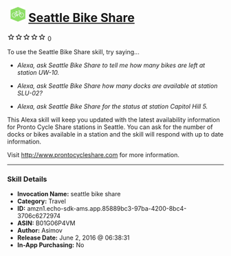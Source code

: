 # &nbsp;<img src="skill_icon" alt="Seattle Bike Share icon" width="36"> [Seattle Bike Share](http://alexa.amazon.com/#skills/amzn1.echo-sdk-ams.app.85889bc3-97ba-4200-8bc4-3706c6272974)
![0 stars](../../images/ic_star_border_black_18dp_1x.png)![0 stars](../../images/ic_star_border_black_18dp_1x.png)![0 stars](../../images/ic_star_border_black_18dp_1x.png)![0 stars](../../images/ic_star_border_black_18dp_1x.png)![0 stars](../../images/ic_star_border_black_18dp_1x.png) 0

To use the Seattle Bike Share skill, try saying...

* *Alexa, ask Seattle Bike Share to tell me how many bikes are left at station UW-10.*

* *Alexa, ask Seattle Bike Share how many docks are available at station SLU-02?*

* *Alexa, ask Seattle Bike Share for the status at station Capitol Hill 5.*

This Alexa skill will keep you updated with the latest availability information for Pronto Cycle Share stations in Seattle. You can ask for the number of docks or bikes available in a station and the skill will respond with up to date information.

Visit http://www.prontocycleshare.com for more information.

***

### Skill Details

* **Invocation Name:** seattle bike share
* **Category:** Travel
* **ID:** amzn1.echo-sdk-ams.app.85889bc3-97ba-4200-8bc4-3706c6272974
* **ASIN:** B01G06P4VM
* **Author:** Asimov
* **Release Date:** June 2, 2016 @ 06:38:31
* **In-App Purchasing:** No
